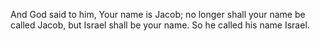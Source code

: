 And God said to him, Your name is Jacob; no longer shall your name be called Jacob, but Israel shall be your name. So he called his name Israel.
